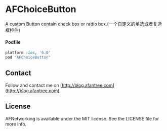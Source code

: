 AFChoiceButton
==============

A custom Button contain check box or radio box.(一个自定义的单选或者复选框控件)

#### Podfile

```ruby
platform :ios, '6.0'
pod "AFChoiceButton"
```

## Contact

Follow and contact me on [http://blog.afantree.com](http://blog.afantree.com)


## License

AFNetworking is available under the MIT license. See the LICENSE file for more info.
